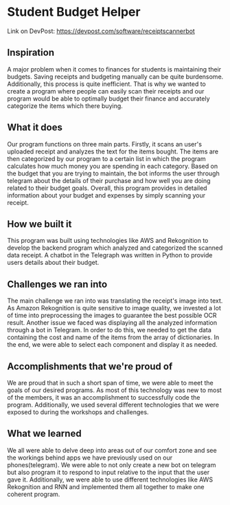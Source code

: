 # Student Budget Helper
Link on DevPost: https://devpost.com/software/receiptscannerbot

## Inspiration
A major problem when it comes to finances for students is maintaining their budgets. Saving receipts and budgeting manually can be quite burdensome. Additionally, this process is quite inefficient. That is why we wanted to create a program where people can easily scan their receipts and our program would be able to optimally budget their finance and accurately categorize the items which there buying.

## What it does
Our program functions on three main parts. Firstly, it scans an user's uploaded receipt and analyzes the text for the items bought. The items are then categorized by our program to a certain list in which the program calculates how much money you are spending in each category. Based on the budget that you are trying to maintain, the bot informs the user through telegram about the details of their purchase and how well you are doing related to their budget goals. Overall, this program provides in detailed information about your budget and expenses by simply scanning your receipt.

## How we built it
This program was built using technologies like AWS and Rekognition to develop the backend program which analyzed and categorized the scanned data receipt. A chatbot in the Telegraph was written in Python to provide users details about their budget.

## Challenges we ran into
The main challenge we ran into was translating the receipt's image into text. As Amazon Rekognition is quite sensitive to image quality, we invested a lot of time into preprocessing the images to guarantee the best possible OCR result. Another issue we faced was displaying all the analyzed information through a bot in Telegram. In order to do this, we needed to get the data containing the cost and name of the items from the array of dictionaries. In the end, we were able to select each component and display it as needed.

## Accomplishments that we're proud of
We are proud that in such a short span of time, we were able to meet the goals of our desired programs. As most of this technology was new to most of the members, it was an accomplishment to successfully code the program. Additionally, we used several different technologies that we were exposed to during the workshops and challenges.

## What we learned
We all were able to delve deep into areas out of our comfort zone and see the workings behind apps we have previously used on our phones(telegram). We were able to not only create a new bot on telegram but also program it to respond to input relative to the input that the user gave it. Additionally, we were able to use different technologies like AWS Rekognition and RNN and implemented them all together to make one coherent program.
